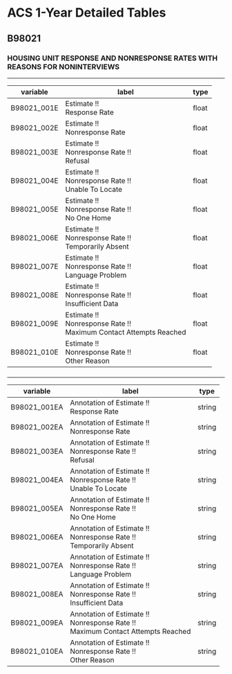 # ACS 1-Year Detailed Tables

## B98021

### HOUSING UNIT RESPONSE AND NONRESPONSE RATES WITH REASONS FOR NONINTERVIEWS

___

| variable | label | type |
| ----- | ----- | ----- |
| B98021_001E | Estimate !!<br>Response Rate | float |
| B98021_002E | Estimate !!<br>Nonresponse Rate | float |
| B98021_003E | Estimate !!<br>Nonresponse Rate !!<br>Refusal | float |
| B98021_004E | Estimate !!<br>Nonresponse Rate !!<br>Unable To Locate | float |
| B98021_005E | Estimate !!<br>Nonresponse Rate !!<br>No One Home | float |
| B98021_006E | Estimate !!<br>Nonresponse Rate !!<br>Temporarily Absent | float |
| B98021_007E | Estimate !!<br>Nonresponse Rate !!<br>Language Problem | float |
| B98021_008E | Estimate !!<br>Nonresponse Rate !!<br>Insufficient Data | float |
| B98021_009E | Estimate !!<br>Nonresponse Rate !!<br>Maximum Contact Attempts Reached | float |
| B98021_010E | Estimate !!<br>Nonresponse Rate !!<br>Other Reason | float |
### 

___

| variable | label | type |
| ----- | ----- | ----- |
| B98021_001EA | Annotation of Estimate !!<br>Response Rate | string |
| B98021_002EA | Annotation of Estimate !!<br>Nonresponse Rate | string |
| B98021_003EA | Annotation of Estimate !!<br>Nonresponse Rate !!<br>Refusal | string |
| B98021_004EA | Annotation of Estimate !!<br>Nonresponse Rate !!<br>Unable To Locate | string |
| B98021_005EA | Annotation of Estimate !!<br>Nonresponse Rate !!<br>No One Home | string |
| B98021_006EA | Annotation of Estimate !!<br>Nonresponse Rate !!<br>Temporarily Absent | string |
| B98021_007EA | Annotation of Estimate !!<br>Nonresponse Rate !!<br>Language Problem | string |
| B98021_008EA | Annotation of Estimate !!<br>Nonresponse Rate !!<br>Insufficient Data | string |
| B98021_009EA | Annotation of Estimate !!<br>Nonresponse Rate !!<br>Maximum Contact Attempts Reached | string |
| B98021_010EA | Annotation of Estimate !!<br>Nonresponse Rate !!<br>Other Reason | string |

